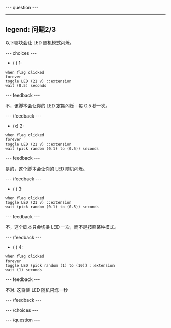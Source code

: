 --- question ---

---

legend: 问题2/3
---

以下哪块会让 LED 随机模式闪烁。

--- choices ---

- ( ) 1:

```blocks3
when flag clicked
forever
toggle LED (21 v) ::extension
wait (0.5) seconds
```

--- feedback ---

不，该脚本会让你的 LED 定期闪烁 - 每 0.5 秒一次。

--- /feedback ---

- (x) 2:

```blocks3
when flag clicked
forever
toggle LED (21 v) ::extension
wait (pick random (0.1) to (0.5)) seconds
```

--- feedback ---

是的，这个脚本会让你的 LED 随机闪烁。

--- /feedback ---

- ( ) 3:

```blocks3
when flag clicked
toggle LED (21 v) ::extension
wait (pick random (0.1) to (0.5)) seconds
```

--- feedback ---

不，这个脚本只会切换 LED 一次，而不是按照某种模式。

--- /feedback ---

- ( ) 4:

```blocks3
when flag clicked
forever
toggle LED (pick random (1) to (10)) ::extension
wait (1) seconds
```

--- feedback ---

不对. 这将使 LED 随机闪烁一秒

--- /feedback ---

--- /choices ---

--- /question ---
